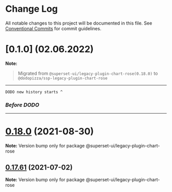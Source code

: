 # Change Log

All notable changes to this project will be documented in this file.
See [Conventional Commits](https://conventionalcommits.org) for commit guidelines.

# [0.1.0] (02.06.2022)

**Note:**
  > Migrated from `@superset-ui/legacy-plugin-chart-rose(0.18.0)` to `@dodopizza/ssp-legacy-plugin-chart-rose`
___

`DODO new history starts ^`

### *Before DODO*
___
# [0.18.0](https://github.com/apache-superset/superset-ui/compare/v0.17.87...v0.18.0) (2021-08-30)

**Note:** Version bump only for package @superset-ui/legacy-plugin-chart-rose





## [0.17.61](https://github.com/apache-superset/superset-ui/compare/v0.17.60...v0.17.61) (2021-07-02)

**Note:** Version bump only for package @superset-ui/legacy-plugin-chart-rose
